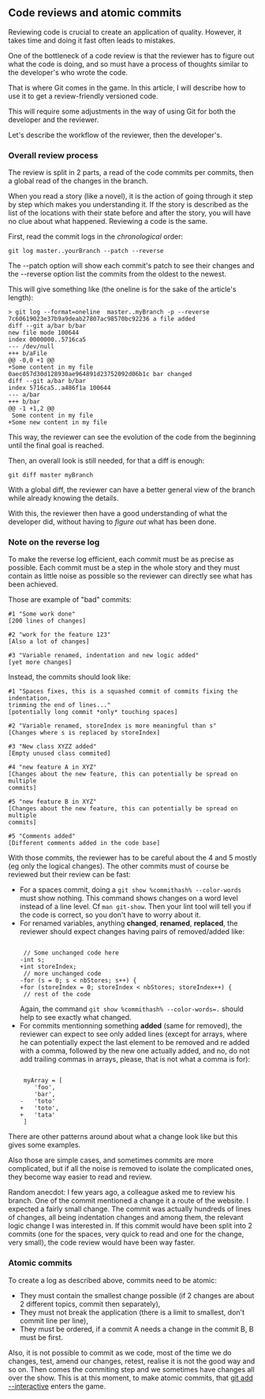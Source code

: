 ## Code reviews and atomic commits

Reviewing code is crucial to create an application of quality. However, it
takes time and doing it fast often leads to mistakes.

One of the bottleneck of a code review is that the reviewer has to figure out
what the code is doing, and so must have a process of thoughts similar to the
developer's who wrote the code.

That is where Git comes in the game. In this article, I will describe how to
use it to get a review-friendly versioned code.

This will require some adjustments in the way of using Git for both the
developer and the reviewer.

Let's describe the workflow of the reviewer, then the developer's.

### Overall review process

The review is split in 2 parts, a read of the code commits per commits, then
a global read of the changes in the branch.

When you read a story (like a novel), it is the action of going through it step
by step which makes you understanding it. If the story is described as the list
of the locations with their state before and after the story, you will have no
clue about what happened. Reviewing a code is the same.

First, read the commit logs in the *chronological* order:

	git log master..yourBranch --patch --reverse

The --patch option will show each commit's patch to see their changes and
the --reverse option list the commits from the oldest to the newest.

This will give something like (the oneline is for the sake of the article's
length):

	> git log --format=oneline  master..myBranch -p --reverse
	7c60619023e37b9a9deab27807ac98570bc92236 a file added
	diff --git a/bar b/bar
	new file mode 100644
	index 0000000..5716ca5
	--- /dev/null
	+++ b/aFile
	@@ -0,0 +1 @@
	+Some content in my file
	0aec057d30d128930ae964891d23752092d06b1c bar changed
	diff --git a/bar b/bar
	index 5716ca5..a486f1a 100644
	--- a/bar
	+++ b/bar
	@@ -1 +1,2 @@
	 Some content in my file
	+Some new content in my file

This way, the reviewer can see the evolution of the code from the beginning
until the final goal is reached.

Then, an overall look is still needed, for that a diff is enough:

	git diff master myBranch

With a global diff, the reviewer can have a better general view of the branch
while already knowing the details.

With this, the reviewer then have a good understanding of what the developer
did, without having to *figure out* what has been done.

### Note on the reverse log

To make the reverse log efficient, each commit must be as precise as possible.
Each commit must be a step in the whole story and they must contain as little
noise as possible so the reviewer can directly see what has been achieved.

Those are example of "bad" commits:

	#1 "Some work done"
	[200 lines of changes]

	#2 "work for the feature 123"
	[Also a lot of changes]

	#3 "Variable renamed, indentation and new logic added"
	[yet more changes]

Instead, the commits should look like:

	#1 "Spaces fixes, this is a squashed commit of commits fixing the indentation,
	trimming the end of lines..."
	[potentially long commit *only* touching spaces]

	#2 "Variable renamed, storeIndex is more meaningful than s"
	[Changes where s is replaced by storeIndex]

	#3 "New class XYZZ added"
	[Empty unused class commited]

	#4 "new feature A in XYZ"
	[Changes about the new feature, this can potentially be spread on multiple
	commits]

	#5 "new feature B in XYZ"
	[Changes about the new feature, this can potentially be spread on multiple
	commits]

	#5 "Comments added"
	[Different comments added in the code base]

With those commits, the reviewer has to be careful about the 4 and 5 mostly (eg
only the logical changes). The other commits must of course be reviewed but
their review can be fast:

<ul>
	<li>
		For a spaces commit, doing a <code>git show %commithash% --color-words</code>
		must show nothing. This command shows changes on a word level instead of a
		line level. Cf <code>man git-show</code>. Then your lint tool will tell you if the
		code is correct, so you don't have to worry about it.
	</li>
	<li>
		For renamed variables, anything <b>changed</b>, <b>renamed</b>,
		<b>replaced</b>, the reviewer should expect changes having pairs of
		removed/added like:
<pre><code>
 // Some unchanged code here
-int s;
+int storeIndex;
 // more unchanged code
-for (s = 0; s < nbStores; s++) {
+for (storeIndex = 0; storeIndex < nbStores; storeIndex++) {
 // rest of the code
</code></pre>
		Again, the command <code>git show %commithash% --color-words=.</code>
		should help to see exactly what changed.
	</li>
	<li>
		For commits mentionning something <b>added</b> (same for removed), the reviewer
		can expect to see only added lines (except for arrays, where he can
		potentially expect the last element to be removed and re added with a comma,
		followed by the new one actually added, and no, do not add trailing commas in
		arrays, please, that is not what a comma is for):
<pre><code>
 myArray = [
	'foo',
	'bar',
-	'toto'
+	'toto',
+	'tata'
 ]
</code></pre>
	</li>
</ul>
There are other patterns around about what a change look like but this gives
some examples.

Also those are simple cases, and sometimes commits are more complicated, but if
all the noise is removed to isolate the complicated ones, they become way
easier to read and review.

Random anecdot: I few years ago, a colleague asked me to review his branch. One
of the commit mentioned a change it a route of the website. I expected a fairly
small change. The commit was actually hundreds of lines of changes, all being
indentation changes and among them, the relevant logic change I was interested
in. If this commit would have been split into 2 commits (one for the spaces,
very quick to read and one for the change, very small), the code review would
have been way faster.

### Atomic commits

To create a log as described above, commits need to be atomic:

- They must contain the smallest change possible (if 2 changes are about 2
  different topics, commit then separately),
- They must not break the application (there is a limit to smallest, don't
  commit line per line),
- They must be ordered, if a commit A needs a change in the commit B, B must be
  first.

Also, it is not possible to commit as we code, most of the time we do changes,
test, amend our changes, retest, realise it is not the good way and so on. Then
comes the commiting step and we sometimes have changes all over the show. This
is at this moment, to make atomic commits, that
[git add --interactive](/articles/git-add---interactive.html) enters the game.
